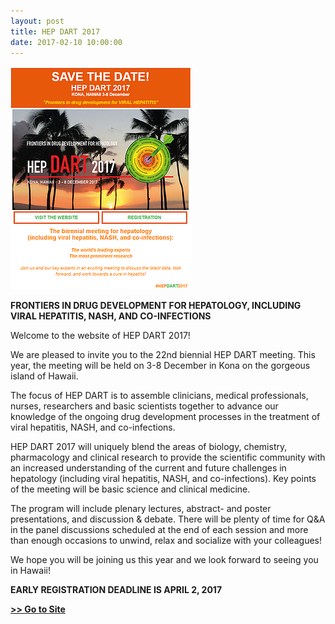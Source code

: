 ```yaml
---
layout: post
title: HEP DART 2017
date: 2017-02-10 10:00:00
---
```


[![](/assets/images/hep-dart-2017.png)](http://www.virology-education.com/event/upcoming/hep-dart-2017/)

**FRONTIERS IN DRUG DEVELOPMENT FOR HEPATOLOGY, INCLUDING VIRAL HEPATITIS, NASH, AND CO-INFECTIONS**

Welcome to the website of HEP DART 2017!

We are pleased to invite you to the 22nd biennial HEP DART meeting. This year, the meeting will be held on 3-8 December in Kona on the gorgeous island of Hawaii.

The focus of HEP DART is to assemble clinicians, medical professionals, nurses, researchers and basic scientists together to advance our knowledge of the ongoing drug development processes in the treatment of viral hepatitis, NASH, and co-infections.

HEP DART 2017 will uniquely blend the areas of biology, chemistry, pharmacology and clinical research to provide the scientific community with an increased understanding of the current and future challenges in hepatology (including viral hepatitis, NASH, and co-infections). Key points of the meeting will be basic science and clinical medicine.

The program will include plenary lectures, abstract- and poster presentations, and discussion & debate. There will be plenty of time for Q&A in the panel discussions scheduled at the end of each session and more than enough occasions to unwind, relax and socialize with your colleagues!

We hope you will be joining us this year and we look forward to seeing you in Hawaii!

**EARLY REGISTRATION DEADLINE IS APRIL 2, 2017**

[**>> Go to Site**](http://www.virology-education.com/event/upcoming/hep-dart-2017/)